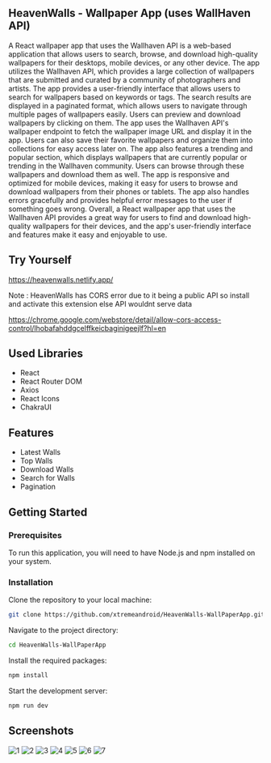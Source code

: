 ## HeavenWalls - Wallpaper App (uses WallHaven API)
A React wallpaper app that uses the Wallhaven API is a web-based application that allows users to search, browse, and download high-quality wallpapers for their desktops, mobile devices, or any other device. The app utilizes the Wallhaven API, which provides a large collection of wallpapers that are submitted and curated by a community of photographers and artists.
The app provides a user-friendly interface that allows users to search for wallpapers based on keywords or tags. The search results are displayed in a paginated format, which allows users to navigate through multiple pages of wallpapers easily.
Users can preview and download wallpapers by clicking on them. The app uses the Wallhaven API's wallpaper endpoint to fetch the wallpaper image URL and display it in the app. Users can also save their favorite wallpapers and organize them into collections for easy access later on.
The app also features a trending and popular section, which displays wallpapers that are currently popular or trending in the Wallhaven community. Users can browse through these wallpapers and download them as well.
The app is responsive and optimized for mobile devices, making it easy for users to browse and download wallpapers from their phones or tablets. The app also handles errors gracefully and provides helpful error messages to the user if something goes wrong.
Overall, a React wallpaper app that uses the Wallhaven API provides a great way for users to find and download high-quality wallpapers for their devices, and the app's user-friendly interface and features make it easy and enjoyable to use.

## Try Yourself
https://heavenwalls.netlify.app/

Note : HeavenWalls has CORS error due to it being a public API so install and activate this extension else API wouldnt serve data

https://chrome.google.com/webstore/detail/allow-cors-access-control/lhobafahddgcelffkeicbaginigeejlf?hl=en

## Used Libraries
* React
* React Router DOM
* Axios
* React Icons
* ChakraUI

## Features
* Latest Walls
* Top Walls
* Download Walls
* Search for Walls
* Pagination

## Getting Started

### Prerequisites
To run this application, you will need to have Node.js and npm installed on your system.

### Installation

Clone the repository to your local machine:
```bash
git clone https://github.com/xtremeandroid/HeavenWalls-WallPaperApp.git
```

Navigate to the project directory:
```bash
cd HeavenWalls-WallPaperApp
```

Install the required packages:
```bash
npm install
```

Start the development server:
```bash 
npm run dev
```

## Screenshots
![1](https://user-images.githubusercontent.com/62198074/235439272-794cb2a0-eeb2-4877-a666-8d20dfb505a5.png)
![2](https://user-images.githubusercontent.com/62198074/235439277-4e311d13-182e-491c-9941-8b435bd695c5.png)
![3](https://user-images.githubusercontent.com/62198074/235439282-dc715cd3-5a13-4bd3-bb46-e6707b96e8d3.png)
![4](https://user-images.githubusercontent.com/62198074/235439286-df5e2282-a500-4728-b6df-8bf3a442a41b.png)
![5](https://user-images.githubusercontent.com/62198074/235439289-1852e61e-74ad-499b-bc19-a3a9bef4e902.png)
![6](https://user-images.githubusercontent.com/62198074/235439296-2b4d55e2-1805-4c90-b924-949e3c456e11.png)
![7](https://user-images.githubusercontent.com/62198074/235439304-6a1f313d-994b-42f7-ad28-202b85b2b927.png)

